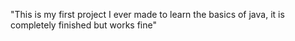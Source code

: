 "This is my first project I ever made to learn the basics of java, it is completely finished but works fine" 
